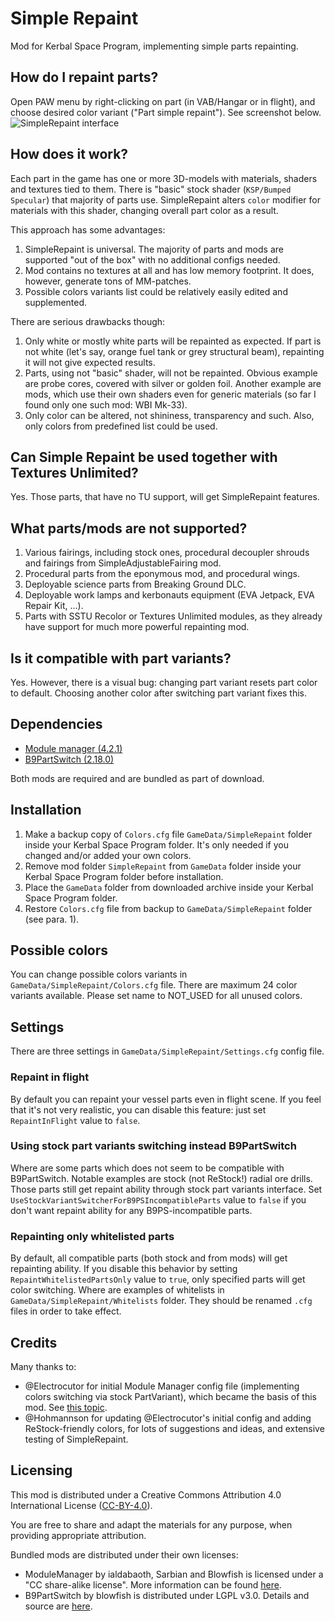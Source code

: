 # Simple Repaint

Mod for Kerbal Space Program, implementing simple parts repainting.


## How do I repaint parts?

Open PAW menu by right-clicking on part (in VAB/Hangar or in flight), and choose desired color variant ("Part simple repaint"). See screenshot below.
![SimpleRepaint interface](https://i.imgur.com/iOAWoFB.png)


## How does it work?

Each part in the game has one or more 3D-models with materials, shaders and textures tied to them. There is "basic" stock shader (`KSP/Bumped Specular`) that majority of parts use. SimpleRepaint alters `color` modifier for materials with this shader, changing overall part color as a result.

This approach has some advantages:
1. SimpleRepaint is universal. The majority of parts and mods are supported "out of the box" with no additional configs needed.
2. Mod contains no textures at all and has low memory footprint. It does, however, generate tons of MM-patches.
3. Possible colors variants list could be relatively easily edited and supplemented.

There are serious drawbacks though:
1. Only white or mostly white parts will be repainted as expected. If part is not white (let's say, orange fuel tank or grey structural beam), repainting it will not give expected results.
2. Parts, using not "basic" shader, will not be repainted. Obvious example are probe cores, covered with silver or golden foil. Another example are mods, which use their own shaders even for generic materials (so far I found only one such mod: WBI Mk-33).
3. Only color can be altered, not shininess, transparency and such. Also, only colors from predefined list could be used.


## Can Simple Repaint be used together with Textures Unlimited?

Yes. Those parts, that have no TU support, will get SimpleRepaint features.


## What parts/mods are not supported?

1. Various fairings, including stock ones, procedural decoupler shrouds and fairings from SimpleAdjustableFairing mod.
2. Procedural parts from the eponymous mod, and procedural wings.
3. Deployable science parts from Breaking Ground DLC.
4. Deployable work lamps and kerbonauts equipment (EVA Jetpack, EVA Repair Kit, ...).
5. Parts with SSTU Recolor or Textures Unlimited modules, as they already have support for much more powerful repainting mod.


## Is it compatible with part variants?

Yes. However, there is a visual bug: changing part variant resets part color to default. Choosing another color after switching part variant fixes this.


## Dependencies

* [Module manager (4.2.1)](https://forum.kerbalspaceprogram.com/index.php?/topic/50533-*)
* [B9PartSwitch (2.18.0)](https://github.com/blowfishpro/B9PartSwitch)

Both mods are required and are bundled as part of download.


## Installation

1. Make a backup copy of `Colors.cfg` file `GameData/SimpleRepaint` folder inside your Kerbal Space Program folder. It's only needed if you changed and/or added your own colors.
2. Remove mod folder `SimpleRepaint` from `GameData` folder inside your Kerbal Space Program folder before installation.
3. Place the `GameData` folder from downloaded archive inside your Kerbal Space Program folder.
4. Restore `Colors.cfg` file from backup to `GameData/SimpleRepaint` folder (see para. 1).


## Possible colors

You can change possible colors variants in `GameData/SimpleRepaint/Colors.cfg` file. There are maximum 24 color variants available. Please set name to NOT_USED for all unused colors.


## Settings

There are three settings in `GameData/SimpleRepaint/Settings.cfg` config file.

### Repaint in flight

By default you can repaint your vessel parts even in flight scene. If you feel that it's not very realistic, you can disable this feature: just set `RepaintInFlight` value to `false`.

### Using stock part variants switching instead B9PartSwitch

Where are some parts which does not seem to be compatible with B9PartSwitch. Notable examples are stock (not ReStock!) radial ore drills. Those parts still get repaint ability through stock part variants interface. Set `UseStockVariantSwitcherForB9PSIncompatibleParts` value to `false` if you don't want repaint ability for any B9PS-incompatible parts.

### Repainting only whitelisted parts

By default, all compatible parts (both stock and from mods) will get repainting ability.
If you disable this behavior by setting `RepaintWhitelistedPartsOnly` value to `true`, only specified parts will get color switching. Where are examples of whitelists in `GameData/SimpleRepaint/Whitelists` folder. They should be renamed `.cfg` files in order to take effect.


## Credits

Many thanks to:
- @Electrocutor for initial Module Manager config file (implementing colors switching via stock PartVariant), which became the basis of this mod. See [this topic](https://forum.kerbalspaceprogram.com/index.php?/topic/173208-partvariant-color-tinting/).
- @Hohmannson for updating @Electrocutor's initial config and adding ReStock-friendly colors, for lots of suggestions and ideas, and extensive testing of SimpleRepaint.


## Licensing

This mod is distributed under a Creative Commons Attribution 4.0 International License ([CC-BY-4.0](https://creativecommons.org/licenses/by/4.0/legalcode)).

You are free to share and adapt the materials for any purpose, when providing appropriate attribution.

Bundled mods are distributed under their own licenses:
* ModuleManager by ialdabaoth, Sarbian and Blowfish is licensed under a "CC share-alike license". More information can be found [here](https://forum.kerbalspaceprogram.com/index.php?/topic/50533-*).
* B9PartSwitch by blowfish is distributed under LGPL v3.0. Details and source are [here](https://github.com/blowfishpro/B9PartSwitch).
